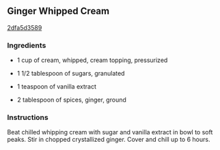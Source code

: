 ## Ginger Whipped Cream

[2dfa5d3589](http://www.epicurious.com/recipes/food/views/ginger-whipped-cream-362029)

### Ingredients

 - 1 cup of cream, whipped, cream topping, pressurized

 - 1 1/2 tablespoon of sugars, granulated

 - 1 teaspoon of vanilla extract

 - 2 tablespoon of spices, ginger, ground

### Instructions

Beat chilled whipping cream with sugar and vanilla extract in bowl to soft peaks. Stir in chopped crystallized ginger. Cover and chill up to 6 hours.